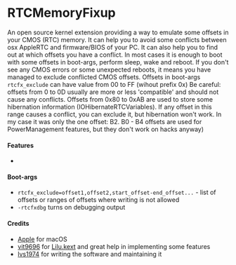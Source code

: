 RTCMemoryFixup
==================

An open source kernel extension providing a way to emulate some offsets in your CMOS (RTC) memory.
It can help you to avoid some conflicts between osx AppleRTC and firmware/BIOS of your PC.
It can also help you to find out at which offsets you have a conflict. In most cases it is enough to boot with some offsets in boot-args, perform sleep, wake and reboot. If you don't see any CMOS errors or some unexpected reboots, it means you have managed to exclude conflicted CMOS offsets.
Offsets in boot-args `rtcfx_exclude` can have value from 00 to FF (wihout prefix 0x)
Be careful: offsets from 0 to 0D usually are more or less 'compatible' and should not cause any conflicts.
Offsets from 0x80 to 0xAB are used to store some hibernation information (IOHibernateRTCVariables).
If any offset in this range causes a conflict, you can exclude it, but hibernation won't work.
In my case it was only the one offset: B2. B0 - B4 offsets are used for PowerManagement features, but they don't work on hacks anyway)


#### Features
- 

#### Boot-args
- `rtcfx_exclude=offset1,offset2,start_offset-end_offset...` -  list of offsets or ranges of offsets where writing is not allowed
- `-rtcfxdbg` turns on debugging output

#### Credits
- [Apple](https://www.apple.com) for macOS  
- [vit9696](https://github.com/vit9696) for [Lilu.kext](https://github.com/vit9696/Lilu) and great help in implementing some features 
- [lvs1974](https://applelife.ru/members/lvs1974.53809/) for writing the software and maintaining it


